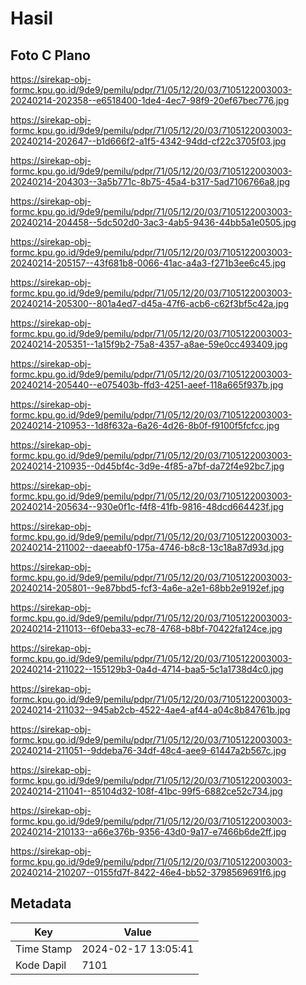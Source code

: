 # Hasil

## Foto C Plano

https://sirekap-obj-formc.kpu.go.id/9de9/pemilu/pdpr/71/05/12/20/03/7105122003003-20240214-202358--e6518400-1de4-4ec7-98f9-20ef67bec776.jpg

https://sirekap-obj-formc.kpu.go.id/9de9/pemilu/pdpr/71/05/12/20/03/7105122003003-20240214-202647--b1d666f2-a1f5-4342-94dd-cf22c3705f03.jpg

https://sirekap-obj-formc.kpu.go.id/9de9/pemilu/pdpr/71/05/12/20/03/7105122003003-20240214-204303--3a5b771c-8b75-45a4-b317-5ad7106766a8.jpg

https://sirekap-obj-formc.kpu.go.id/9de9/pemilu/pdpr/71/05/12/20/03/7105122003003-20240214-204458--5dc502d0-3ac3-4ab5-9436-44bb5a1e0505.jpg

https://sirekap-obj-formc.kpu.go.id/9de9/pemilu/pdpr/71/05/12/20/03/7105122003003-20240214-205157--43f681b8-0066-41ac-a4a3-f271b3ee6c45.jpg

https://sirekap-obj-formc.kpu.go.id/9de9/pemilu/pdpr/71/05/12/20/03/7105122003003-20240214-205300--801a4ed7-d45a-47f6-acb6-c62f3bf5c42a.jpg

https://sirekap-obj-formc.kpu.go.id/9de9/pemilu/pdpr/71/05/12/20/03/7105122003003-20240214-205351--1a15f9b2-75a8-4357-a8ae-59e0cc493409.jpg

https://sirekap-obj-formc.kpu.go.id/9de9/pemilu/pdpr/71/05/12/20/03/7105122003003-20240214-205440--e075403b-ffd3-4251-aeef-118a665f937b.jpg

https://sirekap-obj-formc.kpu.go.id/9de9/pemilu/pdpr/71/05/12/20/03/7105122003003-20240214-210953--1d8f632a-6a26-4d26-8b0f-f9100f5fcfcc.jpg

https://sirekap-obj-formc.kpu.go.id/9de9/pemilu/pdpr/71/05/12/20/03/7105122003003-20240214-210935--0d45bf4c-3d9e-4f85-a7bf-da72f4e92bc7.jpg

https://sirekap-obj-formc.kpu.go.id/9de9/pemilu/pdpr/71/05/12/20/03/7105122003003-20240214-205634--930e0f1c-f4f8-41fb-9816-48dcd664423f.jpg

https://sirekap-obj-formc.kpu.go.id/9de9/pemilu/pdpr/71/05/12/20/03/7105122003003-20240214-211002--daeeabf0-175a-4746-b8c8-13c18a87d93d.jpg

https://sirekap-obj-formc.kpu.go.id/9de9/pemilu/pdpr/71/05/12/20/03/7105122003003-20240214-205801--9e87bbd5-fcf3-4a6e-a2e1-68bb2e9192ef.jpg

https://sirekap-obj-formc.kpu.go.id/9de9/pemilu/pdpr/71/05/12/20/03/7105122003003-20240214-211013--6f0eba33-ec78-4768-b8bf-70422fa124ce.jpg

https://sirekap-obj-formc.kpu.go.id/9de9/pemilu/pdpr/71/05/12/20/03/7105122003003-20240214-211022--155129b3-0a4d-4714-baa5-5c1a1738d4c0.jpg

https://sirekap-obj-formc.kpu.go.id/9de9/pemilu/pdpr/71/05/12/20/03/7105122003003-20240214-211032--945ab2cb-4522-4ae4-af44-a04c8b84761b.jpg

https://sirekap-obj-formc.kpu.go.id/9de9/pemilu/pdpr/71/05/12/20/03/7105122003003-20240214-211051--9ddeba76-34df-48c4-aee9-61447a2b567c.jpg

https://sirekap-obj-formc.kpu.go.id/9de9/pemilu/pdpr/71/05/12/20/03/7105122003003-20240214-211041--85104d32-108f-41bc-99f5-6882ce52c734.jpg

https://sirekap-obj-formc.kpu.go.id/9de9/pemilu/pdpr/71/05/12/20/03/7105122003003-20240214-210133--a66e376b-9356-43d0-9a17-e7466b6de2ff.jpg

https://sirekap-obj-formc.kpu.go.id/9de9/pemilu/pdpr/71/05/12/20/03/7105122003003-20240214-210207--0155fd7f-8422-46e4-bb52-3798569691f6.jpg


## Metadata

| Key        | Value               |
| ---------- | ------------------- |
| Time Stamp | 2024-02-17 13:05:41 |
| Kode Dapil | 7101                |



